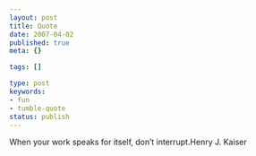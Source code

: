 ```yaml
---
layout: post
title: Quote
date: 2007-04-02
published: true
meta: {}

tags: []

type: post
keywords:
- fun
- tumble-quote
status: publish
---
```

<!-- blockquote  -->When your work speaks for itself, don&#8217;t interrupt.<!-- endblockquote  -->Henry J. Kaiser

